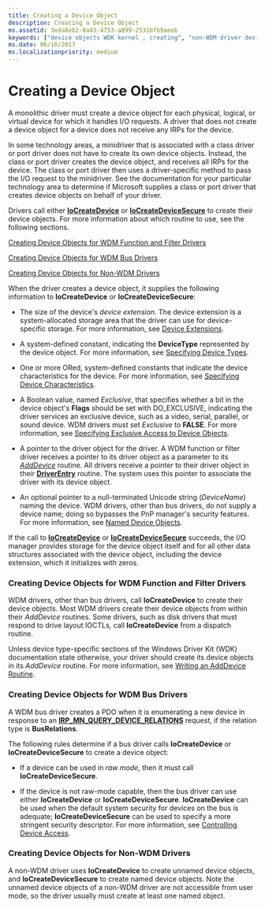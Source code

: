 ```yaml
---
title: Creating a Device Object
description: Creating a Device Object
ms.assetid: 3eda8eb2-8a83-4753-a099-2531bfb9aeeb
keywords: ["device objects WDK kernel , creating", "non-WDM driver device objects WDK kernel"]
ms.date: 06/16/2017
ms.localizationpriority: medium
---
```


# Creating a Device Object





A monolithic driver must create a device object for each physical, logical, or virtual device for which it handles I/O requests. A driver that does not create a device object for a device does not receive any IRPs for the device.

In some technology areas, a minidriver that is associated with a class driver or port driver does not have to create its own device objects. Instead, the class or port driver creates the device object, and receives all IRPs for the device. The class or port driver then uses a driver-specific method to pass the I/O request to the minidriver. See the documentation for your particular technology area to determine if Microsoft supplies a class or port driver that creates device objects on behalf of your driver.

Drivers call either [**IoCreateDevice**](https://docs.microsoft.com/windows-hardware/drivers/ddi/wdm/nf-wdm-iocreatedevice) or [**IoCreateDeviceSecure**](https://docs.microsoft.com/windows-hardware/drivers/ddi/wdmsec/nf-wdmsec-wdmlibiocreatedevicesecure) to create their device objects. For more information about which routine to use, see the following sections.

[Creating Device Objects for WDM Function and Filter Drivers](#creating-device-objects-for-wdm-function-and-filter-drivers)

[Creating Device Objects for WDM Bus Drivers](#creating-device-objects-for-wdm-bus-drivers)

[Creating Device Objects for Non-WDM Drivers](#creating-device-objects-for-non-wdm-drivers)

When the driver creates a device object, it supplies the following information to **IoCreateDevice** or **IoCreateDeviceSecure**:

-   The size of the device's *device extension*. The device extension is a system-allocated storage area that the driver can use for device-specific storage. For more information, see [Device Extensions](device-extensions.md).

-   A system-defined constant, indicating the **DeviceType** represented by the device object. For more information, see [Specifying Device Types](specifying-device-types.md).

-   One or more ORed, system-defined constants that indicate the device characteristics for the device. For more information, see [Specifying Device Characteristics](specifying-device-characteristics.md).

-   A Boolean value, named *Exclusive*, that specifies whether a bit in the device object's **Flags** should be set with DO\_EXCLUSIVE, indicating the driver services an exclusive device, such as a video, serial, parallel, or sound device. WDM drivers must set *Exclusive* to **FALSE**. For more information, see [Specifying Exclusive Access to Device Objects](specifying-exclusive-access-to-device-objects.md).

-   A pointer to the driver object for the driver. A WDM function or filter driver receives a pointer to its driver object as a parameter to its [*AddDevice*](https://docs.microsoft.com/windows-hardware/drivers/ddi/wdm/nc-wdm-driver_add_device) routine. All drivers receive a pointer to their driver object in their [**DriverEntry**](https://docs.microsoft.com/windows-hardware/drivers/ddi/wdm/nc-wdm-driver_initialize) routine. The system uses this pointer to associate the driver with its device object.

-   An optional pointer to a null-terminated Unicode string (*DeviceName*) naming the device. WDM drivers, other than bus drivers, do not supply a device name; doing so bypasses the PnP manager's security features. For more information, see [Named Device Objects](named-device-objects.md).

If the call to [**IoCreateDevice**](https://docs.microsoft.com/windows-hardware/drivers/ddi/wdm/nf-wdm-iocreatedevice) or [**IoCreateDeviceSecure**](https://docs.microsoft.com/windows-hardware/drivers/ddi/wdmsec/nf-wdmsec-wdmlibiocreatedevicesecure) succeeds, the I/O manager provides storage for the device object itself and for all other data structures associated with the device object, including the device extension, which it initializes with zeros.

### Creating Device Objects for WDM Function and Filter Drivers

WDM drivers, other than bus drivers, call **IoCreateDevice** to create their device objects. Most WDM drivers create their device objects from within their *AddDevice* routines. Some drivers, such as disk drivers that must respond to drive layout IOCTLs, call **IoCreateDevice** from a dispatch routine.

Unless device type-specific sections of the Windows Driver Kit (WDK) documentation state otherwise, your driver should create its device objects in its *AddDevice* routine. For more information, see [Writing an AddDevice Routine](writing-an-adddevice-routine.md).

### Creating Device Objects for WDM Bus Drivers

A WDM bus driver creates a PDO when it is enumerating a new device in response to an [**IRP\_MN\_QUERY\_DEVICE\_RELATIONS**](https://docs.microsoft.com/windows-hardware/drivers/kernel/irp-mn-query-device-relations) request, if the relation type is **BusRelations**.

The following rules determine if a bus driver calls **IoCreateDevice** or **IoCreateDeviceSecure** to create a device object:

-   If a device can be used in *raw mode*, then it must call **IoCreateDeviceSecure**.

-   If the device is not raw-mode capable, then the bus driver can use either **IoCreateDevice** or **IoCreateDeviceSecure**. **IoCreateDevice** can be used when the default system security for devices on the bus is adequate; **IoCreateDeviceSecure** can be used to specify a more stringent security descriptor. For more information, see [Controlling Device Access](controlling-device-access.md).

### Creating Device Objects for Non-WDM Drivers

A non-WDM driver uses **IoCreateDevice** to create unnamed device objects, and **IoCreateDeviceSecure** to create named device objects. Note the unnamed device objects of a non-WDM driver are not accessible from user mode, so the driver usually must create at least one named object.

 

 




